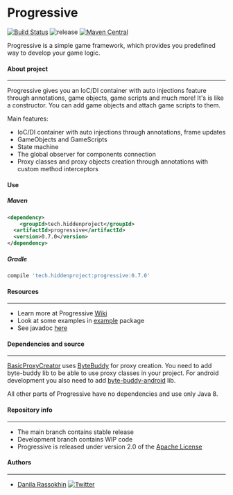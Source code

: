# Progressive
[![Build Status](https://app.travis-ci.com/CrissNamon/progressive.svg?branch=main)](https://app.travis-ci.com/CrissNamon/progressive) ![release](https://img.shields.io/github/v/release/crissnamon/progressive?include_prereleases) [![Maven Central](https://maven-badges.herokuapp.com/maven-central/tech.hiddenproject/progressive/badge.svg)](https://maven-badges.herokuapp.com/maven-central/tech.hiddenproject/progressive)
<p>Progressive is a simple game framework, which provides you predefined way to develop your game logic.</p>

#### About project
___
<p>
Progressive gives you an IoC/DI container with auto injections feature through annotations, game objects, game scripts and much more! It's is like a constructor. You can add game objects and attach game scripts to them.

Main features:
- IoC/DI container with auto injections through annotations, frame updates
- GameObjects and GameScripts
- State machine
- The global observer for components connection
- Proxy classes and proxy objects creation through annotations with custom method interceptors
</p> 

#### Use

##### Maven

```xml
<dependency>
    <groupId>tech.hiddenproject</groupId>
  <artifactId>progressive</artifactId>
  <version>0.7.0</version>
</dependency>
```

##### Gradle

````groovy
compile 'tech.hiddenproject:progressive:0.7.0'
````

#### Resources
___
* Learn more at Progressive [Wiki](https://github.com/CrissNamon/progressive/wiki)
* Look at some examples in [example](https://github.com/CrissNamon/progressive/blob/main/src/main/java/tech/hiddenproject/example/) package
* See javadoc [here](https://hiddenproject.tech/progressive/javadoc)

#### Dependencies and source 
___

[BasicProxyCreator](https://github.com/CrissNamon/progressive/blob/main/src/main/java/ru/hiddenproject/progressive/basic/BasicProxyCreator.java) uses [ByteBuddy](https://bytebuddy.net/) for proxy creation. You need to add byte-buddy lib to be able to use proxy classes in your project. For android development you also need to add [byte-buddy-android](https://github.com/raphw/byte-buddy/tree/master/byte-buddy-android) lib.
<p>All other parts of Progressive have no dependencies and use only Java 8.</p> 

#### Repository info
___
* The main branch contains stable release
* Development branch contains WIP code
* Progressive is released under version 2.0 of the [Apache License](https://www.apache.org/licenses/LICENSE-2.0)

#### Authors
___

* [Danila Rassokhin](https://gihub.com/crissnamon) [![Twitter](https://img.shields.io/twitter/follow/kpekepsalt_en?style=social)](https://twitter.com/kpekepsalt_en)
